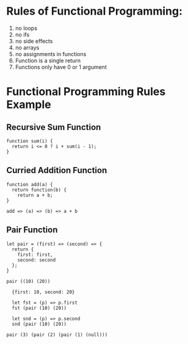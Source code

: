 # Rules of Functional Programming:
1. no loops
2. no ifs
3. no side effects 
4. no arrays 
5. no assignments in functions
6. Function is a single return
7. Functions only have 0 or 1 argument


# Functional Programming Rules Example


## Recursive Sum Function
```
function sum(i) {
  return i <= 0 ? i + sum(i - 1);
}

```

## Curried Addition Function

```
function add(a) {
  return function(b) {
    return a + b;
}

add => (a) => (b) => a + b 

```

## Pair Function

```
let pair = (first) => (second) => {
  return { 
    first: first,
    second: second 
  };
}

pair ((10) (20)) 

  {first: 10, second: 20} 

  let fst = (p) => p.first
  fst (pair (10) (20))
  
  let snd = (p) => p.second
  snd (pair (10) (20))

pair (3) (pair (2) (pair (1) (null)))

```
  

  
  

